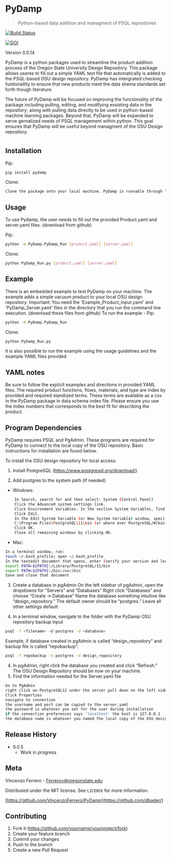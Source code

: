 # PyDamp
> Python-based data addition and managment of PSQL repositories


[![Build Status](https://travis-ci.org/joemccann/dillinger.svg?branch=master)](https://travis-ci.org/joemccann/dillinger)

[![DOI](https://zenodo.org/badge/DOI/10.5281/zenodo.3891884.svg)](https://doi.org/10.5281/zenodo.3891884)


Version 0.0.14



PyDamp is a python packages used to streamline the product addition process of the Oregon State University Design Repository. This package allows useres to fill out a simple YAML text file that automatically is added to the PSQL-based OSU design repository.  PyDamp has intergrated checking funtionalilty to ensure that new products meet the data shema standards set forth though literature. 

The future of PyDamp will be focused on improving the functionality of the package including pulling, editing, and modifying exsisting data in the repository; along with pulling data directly to be used in python-based machine learning packages.  Beyond that, PyDamp will be expanded to serve gernalized needs of PSQL management within python. This goal ensures that PyDamp will be useful beyond managment of the OSU Design repository. 

#
## Installation

Pip:

```sh
pip install pydamp
```

Clone:

```sh
Clone the package onto your local machine. PyDamp is runnable through local directory module running.
```

## Usage
To use Pydamp, the user needs to fill out the provided Product.yaml and server.yaml files. (download from github)

Pip:
```sh
python -m PyDamp.PyDamp_Run [product.yaml] [server.yaml]
```
Clone:
```sh
python PyDamp_Run.py [product.yaml] [server.yaml]
```


## Example
There is an embedded example to test PyDamp on your machine. The example adds a simple vacuum product to your local OSU design repository.
Important: You need the 'Example_Product_input.yaml' and 'PyDamp_Server.yaml' files in the directory that you run the command line execution. (download these files from github)
To run the example - 
Pip:
```sh
python -m PyDamp.PyDamp_Run
```
Clone:
```sh
python PyDamp_Run.py
```
It is also possible to run the example using the usage guidelines and the example YAML files provided
## YAML notes

Be sure to follow the explicit examples and directions in provided YAML files. The required product functions, flows, materials, and type are index by provided and required standized terms. These terms are available as a csv in the PyDamp package in data schema index file. Please ensure you use the index numbers that corresponds to the best fit for describing the product.



## Program Dependencies 

PyDamp requires PSQL and PgAdmin. These programs are required for PyDamp to connect to the local copy of the OSU repository. Basic instructions for installation are found below.

To install the OSU design repository for local access:

1. Install PostgreSQL  (<https://www.postgresql.org/download/>)

2. Add postgres to the system path (if needed)
- Windows:
```sh
	In Search, search for and then select: System (Control Panel)
    Click the Advanced system settings link.
	Click Environment Variables. In the section System Variables, find the PATH environment variable and select it. 
	Click Edit. 
    In the Edit System Variable (or New System Variable) window, specify the value of the PATH environment variable:
    C:\Program Files\PostgreSQL\11\bin (or where ever PostgreSQL/#/bin is located)
    Click OK. 
    Close all remaining windows by clicking OK.
```
- Mac:
```sh
In a terminal window, run:
touch ~/.bash_profile; open ~/.bash_profile
In the textedit document that opens, enter (verify your version and location):
export PATH=${PATH}:/Library/PostgreSQL/11/bin
export PATH=${PATH}:/bin:/usr/bin
Save and close that document
```



3.	Create a database in pgAdmin
	On the left sidebar of pgAdmin, open the dropdowns for “Servers” and “Databases”
    Right click “Databases” and choose “Create -> Database”
    Name the database something intuitive like “design_repository.” The default owner should be “postgres.” Leave all other settings default.
 

3.	In a terminal window, navigate to the folder with the PyDamp OSU repository backup input
```sh
psql -f <filename> -U postgres -d <database>
```
Example, if database created in pgAdmin is called “design_repository” and backup file is called “repobackup”:

```sh
psql -f repobackup -U postgres -d design_repository
```

4.	In pgAdmin, right click the database you created and click “Refresh.” The OSU Design Repository should be now on your machine. 
5.	Find the information needed for the Server.yaml file
```sh
Go to PgAdmin
right click on PostgreSQL12 under the server pull down on the left side
Click Properties 
navigate to connection
the username and port can be copied to the server.yaml
the password is whatever you set for the user during installation
if the connection preferences says 'localhost' the host is 127.0.0.1
the database name is whatever you named the local copy of the OSU design repository
```


## Release History
* 0.0.5
    * Work in progress

## Meta

Vincenzo Ferrero -  Ferrerov@oregonstate.edu

Distributed under the MIT license. See ``LICENSE`` for more information.

[https://github.com/VincenzoFerrero/PyDamp](https://github.com/dbader/)

## Contributing

1. Fork it (<https://github.com/yourname/yourproject/fork>)
2. Create your feature branch 
3. Commit your changes 
4. Push to the branch 
5. Create a new Pull Request


